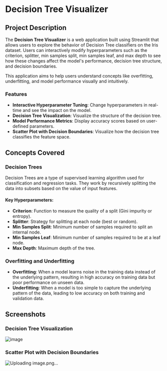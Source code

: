 # Decision Tree Visualizer

## Project Description

The **Decision Tree Visualizer** is a web application built using Streamlit that allows users to explore the behavior of Decision Tree classifiers on the Iris dataset. Users can interactively modify hyperparameters such as the criterion, splitter, min samples split, min samples leaf, and max depth to see how these changes affect the model's performance, decision tree structure, and decision boundaries.

This application aims to help users understand concepts like overfitting, underfitting, and model performance visually and intuitively.

### Features
- **Interactive Hyperparameter Tuning**: Change hyperparameters in real-time and see the impact on the model.
- **Decision Tree Visualization**: Visualize the structure of the decision tree.
- **Model Performance Metrics**: Display accuracy scores based on user-defined parameters.
- **Scatter Plot with Decision Boundaries**: Visualize how the decision tree classifies the feature space.

## Concepts Covered

### Decision Trees
Decision Trees are a type of supervised learning algorithm used for classification and regression tasks. They work by recursively splitting the data into subsets based on the value of input features.

#### Key Hyperparameters:
- **Criterion**: Function to measure the quality of a split (Gini impurity or entropy).
- **Splitter**: Strategy for splitting at each node (best or random).
- **Min Samples Split**: Minimum number of samples required to split an internal node.
- **Min Samples Leaf**: Minimum number of samples required to be at a leaf node.
- **Max Depth**: Maximum depth of the tree.

### Overfitting and Underfitting
- **Overfitting**: When a model learns noise in the training data instead of the underlying pattern, resulting in high accuracy on training data but poor performance on unseen data.
- **Underfitting**: When a model is too simple to capture the underlying pattern of the data, leading to low accuracy on both training and validation data.
## Screenshots




### Decision Tree Visualization
![image](https://github.com/user-attachments/assets/8b9de440-c4dc-4ad7-9b3c-e924feb87c4b)


### Scatter Plot with Decision Boundaries
![Uploading image.png…]()




